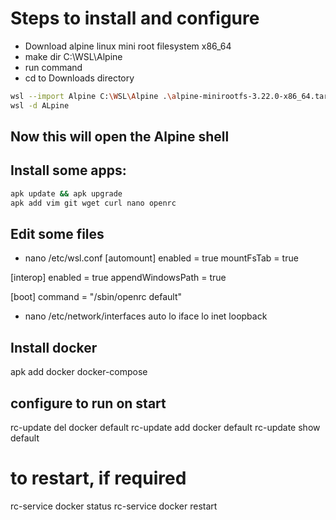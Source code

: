 # Steps to install and configure

- Download alpine linux mini root filesystem x86_64
- make dir C:\WSL\Alpine
- run command
- cd to Downloads directory
 ```sh
wsl --import Alpine C:\WSL\Alpine .\alpine-minirootfs-3.22.0-x86_64.tar.gz --version 2
wsl -d ALpine
```

## Now this will open the Alpine shell
## Install some apps:
```sh
apk update && apk upgrade
apk add vim git wget curl nano openrc
```
## Edit some files

- nano /etc/wsl.conf
[automount]
enabled = true
mountFsTab = true

[interop]
enabled = true
appendWindowsPath = true

[boot]
command = "/sbin/openrc default"

- nano /etc/network/interfaces
auto lo
iface lo inet loopback

## Install docker
apk add docker docker-compose

## configure to run on start
rc-update del docker default
rc-update add docker default
rc-update show default

# to restart, if required
rc-service docker status
rc-service docker restart
